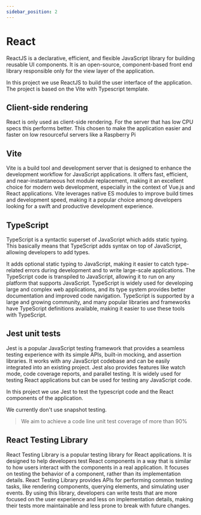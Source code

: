 ```yaml
---
sidebar_position: 2
---
```


# React

ReactJS is a declarative, efficient, and flexible JavaScript library for building reusable UI components.
It is an open-source, component-based front end library responsible only for the view layer of the application.

In this project we use ReactJS to build the user interface of the application.
The project is based on the Vite with Typescript template.

## Client-side rendering

React is only used as client-side rendering. For the server that has low CPU specs this performs better. This chosen to make the application easier and faster on low resourceful servers like a Raspberry Pi

## Vite

Vite is a build tool and development server that is designed to enhance the development workflow for JavaScript applications. It offers fast, efficient, and near-instantaneous hot module replacement, making it an excellent choice for modern web development, especially in the context of Vue.js and React applications. Vite leverages native ES modules to improve build times and development speed, making it a popular choice among developers looking for a swift and productive development experience.

## TypeScript

TypeScript is a syntactic superset of JavaScript which adds static typing.
This basically means that TypeScript adds syntax on top of JavaScript, allowing developers to add types.

It adds optional static typing to JavaScript,
making it easier to catch type-related errors during development and to write large-scale applications.
The TypeScript code is transpiled to JavaScript, allowing it to run on any platform that supports JavaScript.
TypeScript is widely used for developing large and complex web applications,
and its type system provides better documentation and improved code navigation.
TypeScript is supported by a large and growing community,
and many popular libraries and frameworks have TypeScript definitions available,
making it easier to use these tools with TypeScript.

## Jest unit tests

Jest is a popular JavaScript testing framework that provides a seamless testing experience with its simple APIs,
built-in mocking, and assertion libraries.
It works with any JavaScript codebase and can be easily integrated into an existing project.
Jest also provides features like watch mode, code coverage reports, and parallel testing.
It is widely used for testing React applications but can be used for testing any JavaScript code.

In this project we use Jest to test the typescript code and the React components of the application.

We currently don't use snapshot testing.

> We aim to achieve a code line unit test coverage of more than 90%

## React Testing Library

React Testing Library is a popular testing library for React applications.
It is designed to help developers test React components in a way that is similar to
how users interact with the components in a real application.
It focuses on testing the behavior of a component, rather than its implementation details.
React Testing Library provides APIs for performing common testing tasks, like rendering components,
querying elements, and simulating user events. By using this library,
developers can write tests that are more focused on the user experience and less on implementation details,
making their tests more maintainable and less prone to break with future changes.
